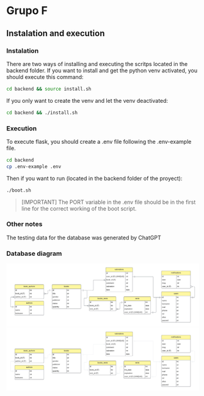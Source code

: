 # Grupo F

## Instalation and execution

### Instalation

There are two ways of installing and executing the scritps located in the backend folder. If you want to install and get the python venv activated, you should execute this command:

```bash
cd backend && source install.sh
```

If you only want to create the venv and let the venv deactivated:

```bash
cd backend && ./install.sh
```
### Execution

To execute flask, you should create a .env file following the .env-example file. 

```bash
cd backend
cp .env-example .env
```

Then if you want to run (located in the backend folder of the proyect):

```bash
./boot.sh
```

> [IMPORTANT]
> The PORT variable in the .env file should be in the first line for the correct working of the boot script.

### Other notes

The testing data for the database was generated by ChatGPT

### Database diagram

![Light Theme](./backend/DB/database(light).png#gh-light-mode-only)
![Dark Theme](./backend/DB/database(dark).png#gh-dark-mode-only)